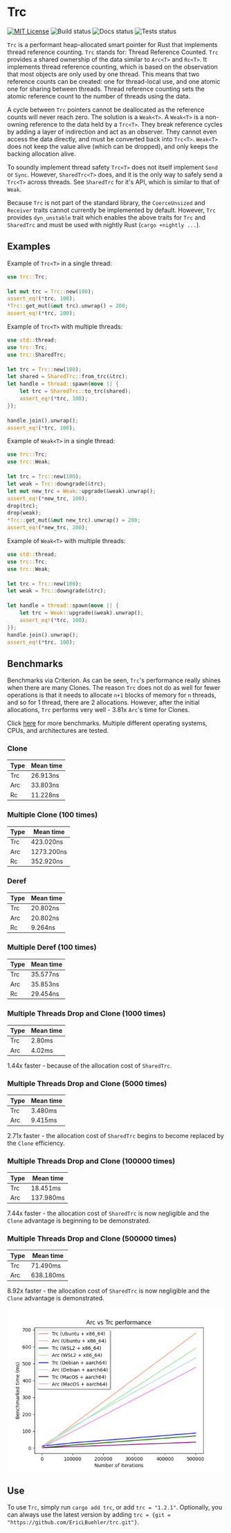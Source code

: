# Trc
[![MIT License](https://img.shields.io/badge/License-MIT-informational)](LICENSE)
![Build status](https://github.com/EricLBuehler/trc/actions/workflows/build.yml/badge.svg)
![Docs status](https://github.com/EricLBuehler/trc/actions/workflows/docs.yml/badge.svg)
![Tests status](https://github.com/EricLBuehler/trc/actions/workflows/tests.yml/badge.svg)

`Trc` is a performant heap-allocated smart pointer for Rust that implements thread reference counting.
`Trc` stands for: Thread Reference Counted.
`Trc` provides a shared ownership of the data similar to `Arc<T>` and `Rc<T>`.
It implements thread reference counting, which is based on the observation that most objects are only used by one thread.
This means that two reference counts can be created: one for thread-local use, and one atomic one for sharing between threads.
Thread reference counting sets the atomic reference count to the number of threads using the data.

A cycle between `Trc` pointers cannot be deallocated as the reference counts will never reach zero. The solution is a `Weak<T>`.
A `Weak<T>` is a non-owning reference to the data held by a `Trc<T>`.
They break reference cycles by adding a layer of indirection and act as an observer. They cannot even access the data directly, and
must be converted back into `Trc<T>`. `Weak<T>` does not keep the value alive (which can be dropped), and only keeps the backing allocation alive.

To soundly implement thread safety `Trc<T>` does not itself implement `Send` or `Sync`. However, `SharedTrc<T>` does, and it is the only way to 
safely send a `Trc<T>` across threads. See `SharedTrc` for it's API, which is similar to that of `Weak`.

Because `Trc` is not part of the standard library, the `CoerceUnsized` and `Receiver` traits cannot currently be implemented by default. However, `Trc` provides `dyn_unstable` trait which enables the above traits for `Trc` and `SharedTrc` and must be used with nightly Rust (`cargo +nightly ...`).

## Examples

Example of `Trc<T>` in a single thread:
```rust
use trc::Trc;

let mut trc = Trc::new(100);
assert_eq!(*trc, 100);
*Trc::get_mut(&mut trc).unwrap() = 200;
assert_eq!(*trc, 200);
```

Example of `Trc<T>` with multiple threads:
```rust
use std::thread;
use trc::Trc;
use trc::SharedTrc;

let trc = Trc::new(100);
let shared = SharedTrc::from_trc(&trc);
let handle = thread::spawn(move || {
    let trc = SharedTrc::to_trc(shared);
    assert_eq!(*trc, 100);
});

handle.join().unwrap();
assert_eq!(*trc, 100);
```

Example of `Weak<T>` in a single thread:
```rust
use trc::Trc;
use trc::Weak;

let trc = Trc::new(100);
let weak = Trc::downgrade(&trc);
let mut new_trc = Weak::upgrade(&weak).unwrap();
assert_eq!(*new_trc, 100);
drop(trc);
drop(weak);
*Trc::get_mut(&mut new_trc).unwrap() = 200;
assert_eq!(*new_trc, 200);
```

Example of `Weak<T>` with multiple threads:
```rust
use std::thread;
use trc::Trc;
use trc::Weak;

let trc = Trc::new(100);
let weak = Trc::downgrade(&trc);

let handle = thread::spawn(move || {
    let trc = Weak::upgrade(&weak).unwrap();
    assert_eq!(*trc, 100);
});
handle.join().unwrap();
assert_eq!(*trc, 100);
```

## Benchmarks
Benchmarks via Criterion. As can be seen, `Trc`'s performance really shines when there are many Clones.
The reason `Trc` does not do as well for fewer operations is that it needs to allocate `n+1` blocks of memory for `n` threads, and
so for 1 thread, there are 2 allocations. However, after the initial allocations, `Trc` performs very well - 3.81x `Arc`'s time for Clones. 

Click [here](BENCHMARKS.md) for more benchmarks. Multiple different operating systems, CPUs, and architectures are tested. 

### Clone   
| Type | Mean time |
| --- | ----------- |
| Trc | 26.913ns |
| Arc | 33.803ns |
| Rc | 11.228ns |

### Multiple Clone (100 times)
| Type | Mean time |
| --- | ----------- |
| Trc | 423.020ns |
| Arc | 1273.200ns |
| Rc | 352.920ns |

### Deref
| Type | Mean time |
| --- | ----------- |
| Trc | 20.802ns |
| Arc | 20.802ns |
| Rc | 9.264ns |

### Multiple Deref (100 times)
| Type | Mean time |
| --- | ----------- |
| Trc | 35.577ns |
| Arc | 35.853ns |
| Rc | 29.454ns |

### Multiple Threads Drop and Clone (1000 times)
| Type | Mean time |
| --- | ----------- |
| Trc | 2.80ms |
| Arc | 4.02ms |

1.44x faster - because of the allocation cost of `SharedTrc`.

### Multiple Threads Drop and Clone (5000 times)
| Type | Mean time |
| --- | ----------- |
| Trc | 3.480ms |
| Arc | 9.415ms |

2.71x faster - the allocation cost of `SharedTrc` begins to become replaced by the `Clone` efficiency.

### Multiple Threads Drop and Clone (100000 times)
| Type | Mean time |
| --- | ----------- |
| Trc | 18.451ms |
| Arc | 137.980ms |

7.44x faster - the allocation cost of `SharedTrc` is now negligible and the `Clone` advantage is beginning to be demonstrated.

### Multiple Threads Drop and Clone (500000 times)
| Type | Mean time |
| --- | ----------- |
| Trc | 71.490ms |
| Arc | 638.180ms |

8.92x faster - the allocation cost of `SharedTrc` is now negligible and the `Clone` advantage is demonstrated.

![Trc vs Arc performance](./figures/performance.png)

## Use
To use `Trc`, simply run `cargo add trc`, or add `trc = "1.2.1"`. Optionally, you can always use the latest version by adding `trc = {git = "https://github.com/EricLBuehler/trc.git"}`.
